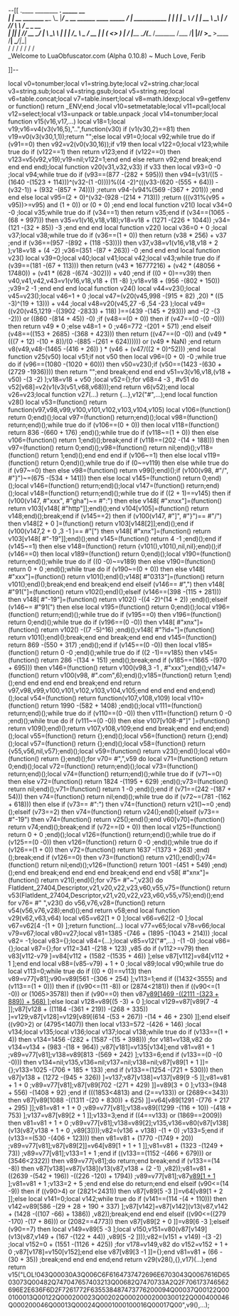 --[[
 .____                  ________ ___.    _____                           __                
 |    |    __ _______   \_____  \\_ |___/ ____\_ __  ______ ____ _____ _/  |_  ___________ 
 |    |   |  |  \__  \   /   |   \| __ \   __\  |  \/  ___// ___\\__  \\   __\/  _ \_  __ \
 |    |___|  |  // __ \_/    |    \ \_\ \  | |  |  /\___ \\  \___ / __ \|  | (  <_> )  | \/
 |_______ \____/(____  /\_______  /___  /__| |____//____  >\___  >____  /__|  \____/|__|   
         \/          \/         \/    \/                \/     \/     \/                   
          \_Welcome to LuaObfuscator.com   (Alpha 0.10.8) ~  Much Love, Ferib 

]]--

local v0=tonumber;local v1=string.byte;local v2=string.char;local v3=string.sub;local v4=string.gsub;local v5=string.rep;local v6=table.concat;local v7=table.insert;local v8=math.ldexp;local v9=getfenv or function() return _ENV;end ;local v10=setmetatable;local v11=pcall;local v12=select;local v13=unpack or table.unpack ;local v14=tonumber;local function v15(v16,v17,...) local v18=1;local v19;v16=v4(v3(v16,5),"..",function(v30) if (v1(v30,2)==81) then v19=v0(v3(v30,1,1));return "";else local v91=0;local v92;while true do if (v91==0) then v92=v2(v0(v30,16));if v19 then local v122=0;local v123;while true do if (v122==1) then return v123;end if (v122==0) then v123=v5(v92,v19);v19=nil;v122=1;end end else return v92;end break;end end end end);local function v20(v31,v32,v33) if v33 then local v93=0 -0 ;local v94;while true do if (v93==(877 -(282 + 595))) then v94=(v31/((5 -(1640 -(1523 + 114)))^(v32-(1 -0))))%((4 -2)^(((v33-(620 -(555 + 64))) -(v32-1)) + (932 -(857 + 74)))) ;return v94-(v94%(569 -(367 + 201))) ;end end else local v95=(2 + 0)^(v32-(928 -(214 + 713))) ;return (((v31%(v95 + v95))>=v95) and (1 + 0)) or (0 + 0) ;end end local function v21() local v34=0 -0 ;local v35;while true do if (v34==1) then return v35;end if (v34==(1065 -(68 + 997))) then v35=v1(v16,v18,v18);v18=v18 + (1271 -(226 + 1044)) ;v34=(121 -(32 + 85)) -3 ;end end end local function v22() local v36=0 + 0 ;local v37;local v38;while true do if (v36==(1 + 0)) then return (v38 * 256) + v37 ;end if (v36==(957 -(892 + (118 -53)))) then v37,v38=v1(v16,v18,v18 + 2 );v18=v18 + (4 -2) ;v36=(351 -(87 + 263)) -0 ;end end end local function v23() local v39=0;local v40;local v41;local v42;local v43;while true do if (v39==(181 -(67 + 113))) then return (v43 * 16777216) + (v42 * (48056 + 17480)) + (v41 * (628 -(674 -302))) + v40 ;end if ((0 + 0)==v39) then v40,v41,v42,v43=v1(v16,v18,v18 + (11 -8) );v18=v18 + (956 -(802 + 150)) ;v39=2 -1 ;end end end local function v24() local v44=v23();local v45=v23();local v46=1 + 0 ;local v47=(v20(v45,998 -(915 + 82) ,20) * ((5 -3)^(19 + 13))) + v44 ;local v48=v20(v45,27 -6 ,54 -23 );local v49=((v20(v45,1219 -((3902 -2833) + 118) )==(439 -(145 + 293))) and  -(2 -(3 -2))) or ((860 -(814 + 45)) -0) ;if (v48==(0 + 0)) then if (v47==(0 -(0 -0))) then return v49 * 0 ;else v48=1 + 0 ;v46=772 -(201 + 571) ;end elseif (v48==((153 + 2685) -(368 + 423))) then return ((v47==(0 -0)) and (v49 * (((7 + 12) -(10 + 8))/(0 -(885 -(261 + 624)))))) or (v49 * NaN) ;end return v8(v49,v48-(1465 -(416 + 26)) ) * (v46 + (v47/((2 + 0)^52))) ;end local function v25(v50) local v51;if  not v50 then local v96=(0 + 0) -0 ;while true do if (v96==(1080 -(1020 + 60))) then v50=v23();if (v50==(1423 -(630 + (2729 -1936)))) then return "";end break;end end end v51=v3(v16,v18,(v18 + v50) -(3 -2) );v18=v18 + v50 ;local v52={};for v68=4 -3 , #v51 do v52[v68]=v2(v1(v3(v51,v68,v68)));end return v6(v52);end local v26=v23;local function v27(...) return {...},v12("#",...);end local function v28() local v53=(function() return function(v97,v98,v99,v100,v101,v102,v103,v104,v105) local v106=(function() return 0;end)();local v97=(function() return;end)();local v98=(function() return;end)();while true do if (v106==(0 + 0)) then local v118=(function() return 836 -(660 + 176) ;end)();while true do if (v118~=(1 + 0)) then else v106=(function() return 1;end)();break;end if (v118==(202 -(14 + 188))) then v97=(function() return 0;end)();v98=(function() return nil;end)();v118=(function() return 1;end)();end end end if (v106~=1) then else local v119=(function() return 0;end)();while true do if (0~=v119) then else while true do if (v97~=0) then else v98=(function() return v99();end)();if (v100(v98, #"/", #"}")~=(675 -(534 + 141))) then else local v145=(function() return 0;end)();local v146=(function() return;end)();local v147=(function() return;end)();local v148=(function() return;end)();while true do if ((2 + 1)==v145) then if (v100(v147, #"xxx", #"gha")~= #":") then else v148[ #"xnxx"]=(function() return v103[v148[ #"http"]];end)();end v104[v105]=(function() return v148;end)();break;end if (v145==2) then if (v100(v147, #"]", #"}")== #"/") then v148[2 + 0 ]=(function() return v103[v148[2]];end)();end if (v100(v147,2 + 0 ,3 -1 )== #"[") then v148[ #"xnx"]=(function() return v103[v148[ #"-19"]];end)();end v145=(function() return 4 -1 ;end)();end if (v145~=1) then else v148=(function() return {v101(),v101(),nil,nil};end)();if (v146==0) then local v189=(function() return 0;end)();local v190=(function() return;end)();while true do if ((0 -0)~=v189) then else v190=(function() return 0 + 0 ;end)();while true do if (v190~=(0 + 0)) then else v148[ #"xxx"]=(function() return v101();end)();v148[ #"0313"]=(function() return v101();end)();break;end end break;end end elseif (v146== #",") then v148[ #"91("]=(function() return v102();end)();elseif (v146==(398 -(115 + 281))) then v148[ #"-19"]=(function() return v102() -((4 -2)^(14 + 2)) ;end)();elseif (v146~= #"91(") then else local v195=(function() return 0;end)();local v196=(function() return;end)();while true do if (v195==0) then v196=(function() return 0;end)();while true do if (v196==(0 -0)) then v148[ #"xnx"]=(function() return v102() -((7 -5)^16) ;end)();v148[ #"?id="]=(function() return v101();end)();break;end end break;end end end v145=(function() return 869 -(550 + 317) ;end)();end if (v145==(0 -0)) then local v185=(function() return 0 -0 ;end)();while true do if ((2 -1)==v185) then v145=(function() return 286 -(134 + 151) ;end)();break;end if (v185==(1665 -(970 + 695))) then v146=(function() return v100(v98,3 -1 , #"xxx");end)();v147=(function() return v100(v98, #".com",6);end)();v185=(function() return 1;end)();end end end end end break;end end return v97,v98,v99,v100,v101,v102,v103,v104,v105;end end end end end;end)();local v54=(function() return function(v107,v108,v109) local v110=(function() return 1990 -(582 + 1408) ;end)();local v111=(function() return;end)();while true do if (v110==(0 -0)) then v111=(function() return 0 -0 ;end)();while true do if (v111~=(0 -0)) then else v107[v108-#"]" ]=(function() return v109();end)();return v107,v108,v109;end end break;end end end;end)();local v55=(function() return {};end)();local v56=(function() return {};end)();local v57=(function() return {};end)();local v58=(function() return {v55,v56,nil,v57};end)();local v59=(function() return v23();end)();local v60=(function() return {};end)();for v70= #",",v59 do local v71=(function() return 0;end)();local v72=(function() return;end)();local v73=(function() return;end)();local v74=(function() return;end)();while true do if (v71~=0) then else v72=(function() return 1824 -(1195 + 629) ;end)();v73=(function() return nil;end)();v71=(function() return 1 -0 ;end)();end if (v71==(242 -(187 + 54))) then v74=(function() return nil;end)();while true do if (v72~=(781 -(162 + 618))) then else if (v73== #":") then v74=(function() return v21()~=0 ;end)();elseif (v73==2) then v74=(function() return v24();end)();elseif (v73== #"-19") then v74=(function() return v25();end)();end v60[v70]=(function() return v74;end)();break;end if (v72==(0 + 0)) then local v125=(function() return 0 + 0 ;end)();local v126=(function() return;end)();while true do if (v125==(0 -0)) then v126=(function() return 0 -0 ;end)();while true do if (v126==(1 + 0)) then v72=(function() return 1637 -(1373 + 263) ;end)();break;end if (v126==0) then v73=(function() return v21();end)();v74=(function() return nil;end)();v126=(function() return 1001 -(451 + 549) ;end)();end end break;end end end end break;end end end v58[ #"xnx"]=(function() return v21();end)();for v75= #"~",v23() do FlatIdent_27404,Descriptor,v21,v20,v22,v23,v60,v55,v75=(function() return v53(FlatIdent_27404,Descriptor,v21,v20,v22,v23,v60,v55,v75);end)();end for v76= #" ",v23() do v56,v76,v28=(function() return v54(v56,v76,v28);end)();end return v58;end local function v29(v62,v63,v64) local v65=v62[1 + 0 ];local v66=v62[2 -0 ];local v67=v62[4 -(1 + 0) ];return function(...) local v77=v65;local v78=v66;local v79=v67;local v80=v27;local v81=1385 -(746 + (1895 -(1043 + 214))) ;local v82= -1;local v83={};local v84={...};local v85=v12("#",...) -(1 -0) ;local v86={};local v87={};for v112=341 -(218 + 123) ,v85 do if (v112>=v79) then v83[v112-v79 ]=v84[v112 + (1582 -(1535 + 46)) ];else v87[v112]=v84[v112 + 1 ];end end local v88=(v85-v79) + 1 + 0 ;local v89;local v90;while true do local v113=0;while true do if ((0 + 0)==v113) then v89=v77[v81];v90=v89[561 -(306 + 254) ];v113=1;end if ((1432<3555) and (v113==(1 + 0))) then if ((v90<=(11 -8)) or (2874<2181)) then if ((v90<=(1 -0)) or (1065>3578)) then if (v90==0) then v87[v89[1469 -((2111 -(323 + 889)) + 568) ]]();else local v128=v89[(5 -3) + 0 ];local v129=v87[v89[7 -4 ]];v87[v128 + ((1184 -(361 + 219)) -(268 + 335)) ]=v129;v87[v128]=v129[v89[(614 -(53 + 267)) -(14 + 46 + 230) ]];end elseif ((v90>2) or (4795<1407)) then local v133=572 -(426 + 146) ;local v134;local v135;local v136;local v137;local v138;while true do if (v133==(1 + 4)) then v134=1456 -(282 + (1587 -(15 + 398))) ;for v181=v138,v82 do v134=v134 + (983 -(18 + 964)) ;v87[v181]=v135[v134];end v81=v81 + 1 ;v89=v77[v81];v138=v89[813 -(569 + 242) ];v133=6;end if (v133==(0 -(0 -0))) then v134=nil;v135,v136=nil;v137=nil;v138=nil;v87[v89[1 + 1 ]]={};v133=1025 -(706 + 185 + 133) ;end if (v133==(1254 -(721 + 530))) then v87[v138 + (1272 -(945 + 326)) ]=v137;v87[v138]=v137[v89[9 -5 ]];v81=v81 + 1 + 0 ;v89=v77[v81];v87[v89[702 -(271 + 429) ]]=v89[3 + 0 ];v133=(948 + 556) -(1408 + 92) ;end if (((1853<4813) and (2==v133)) or (2689<=343)) then v87[v89[1088 -((1311 -(20 + 830)) + 625) ]]=v64[v89[1291 -(776 + 217 + 295) ]];v81=v81 + 1 + 0 ;v89=v77[v81];v138=v89[(1299 -(116 + 10)) -(418 + 753) ];v137=v87[v89[2 + 1 ]];v133=3;end if ((4==v133) or (1869==2009)) then v81=v81 + 1 + 0 ;v89=v77[v81];v138=v89[2];v135,v136=v80(v87[v138](v13(v87,v138 + 1 + 0 ,v89[3])));v82=(v136 + v138) -(1 + 0) ;v133=5;end if (v133==(530 -(406 + 123))) then v81=v81 + (1770 -(1749 + 20)) ;v89=v77[v81];v87[v89[2]]=v64[v89[1 + 1 + 1 ]];v81=v81 + (1323 -(1249 + 73)) ;v89=v77[v81];v133=1 + 1 ;end if ((v133==(1152 -(466 + 679))) or (3546<2322)) then v89=v77[v81];do return;end break;end if (v133==(14 -8)) then v87[v138]=v87[v138](v13(v87,v138 + (2 -1) ,v82));v81=v81 + ((2639 -(542 + 196)) -((226 -120) + 1794)) ;v89=v77[v81];v87[v89[1 + 1 ]]();v81=v81 + 1 ;v133=2 + 5 ;end end else do return;end end elseif (v90<=(14 -9)) then if ((v90>4) or (2821<2431)) then v87[v89[5 -3 ]]=v64[v89[1 + 2 ]];else local v141=0;local v142;while true do if (v141==(114 -(4 + 110))) then v142=v89[586 -(29 + 28 + 190 + 337) ];v87[v142]=v87[v142](v13(v87,v142 + (1428 -((107 -66) + 1386)) ,v82));break;end end end elseif ((v90<=((279 -170) -(17 + 86))) or (2082==4773)) then v87[v89[2 + 0 ]]=v89[6 -3 ];elseif (v90==7) then local v149=v89[5 -3 ];local v150,v151=v80(v87[v149](v13(v87,v149 + (167 -(122 + 44)) ,v89[5 -2 ])));v82=(v151 + v149) -(3 -2) ;local v152=0 + (1551 -(1126 + 425)) ;for v178=v149,v82 do v152=v152 + 1 + 0 ;v87[v178]=v150[v152];end else v87[v89[3 -1 ]]={};end v81=v81 + (66 -(30 + 35)) ;break;end end end end;end return v29(v28(),{},v17)(...);end return v15("LOL!043Q00030A3Q006C6F6164737472696E6703043Q0067616D6503073Q00482Q747047657403213Q00682Q7470733A2Q2F706173746562696E2E636F6D2F7261772F635538487473776200094Q00037Q00122Q000100013Q00122Q000200023Q00202Q00020002000300122Q000400046Q000200046Q00013Q00024Q0001000100016Q00017Q00",v9(),...);
